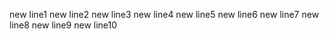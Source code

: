 new line1
new line2
new line3
new line4
new line5
new line6
new line7
new line8
new line9
new line10


